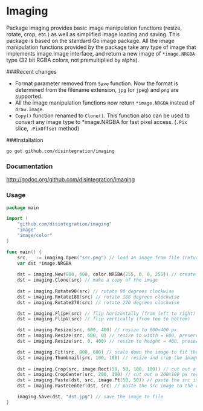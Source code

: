 # Imaging

Package imaging provides basic image manipulation functions 
(resize, rotate, crop, etc.) as well as simplified image loading and saving.
This package is based on the standard Go image package. All the image 
manipulation functions provided by the package take any type of image that 
implements image.Image interface, and return a new image of 
`*image.NRGBA` type (32 bit RGBA colors, not premultiplied by alpha). 

###Recent changes

- Format parameter removed from `Save` function. Now the format is determined
from the filename extension, `jpg` (or `jpeg`) and `png` are supported.
- All the image manipulation functions now return `*image.NRGBA` instead of
`draw.Image`.
- `Copy()` function renamed to `Clone()`. 
This function also can be used to convert any image type to *image.NRGBA for
fast pixel access. (`.Pix` slice, `.PixOffset` method)


###Installation

    go get github.com/disintegration/imaging
    
### Documentation

http://godoc.org/github.com/disintegration/imaging
    
### Usage

```go
package main

import (
    "github.com/disintegration/imaging"
    "image"
    "image/color"
)

func main() {
    src, _ := imaging.Open("src.png") // load an image from file (returns image.Image interface)
    var dst *image.NRGBA
    
    dst = imaging.New(800, 600, color.NRGBA{255, 0, 0, 255}) // create a new 800x600px image filled with red color
    dst = imaging.Clone(src) // make a copy of the image
    
    dst = imaging.Rotate90(src) // rotate 90 degrees clockwise 
    dst = imaging.Rotate180(src) // rotate 180 degrees clockwise
    dst = imaging.Rotate270(src) // rotate 270 degrees clockwise

    dst = imaging.FlipH(src) // flip horizontally (from left to right)
    dst = imaging.FlipV(src) // flip vertically (from top to bottom)

    dst = imaging.Resize(src, 600, 400) // resize to 600x400 px    
    dst = imaging.Resize(src, 600, 0) // resize to width = 600, preserve the image aspect ratio
    dst = imaging.Resize(src, 0, 400) // resize to height = 400, preserve the image aspect ratio

    dst = imaging.Fit(src, 800, 600) // scale down the image to fit the given maximum width and height
    dst = imaging.Thumbnail(src, 100, 100) // resize and crop the image to make a 100x100 thumbnail
    
    dst = imaging.Crop(src, image.Rect(50, 50, 100, 100)) // cut out a rectangular region from the image
    dst = imaging.CropCenter(src, 200, 100) // cut out a 200x100 px region from the center of the image
    dst = imaging.Paste(dst, src, image.Pt(50, 50)) // paste the src image to the dst image at the given position
    dst = imaging.PasteCenter(dst, src) // paste the src image to the center of the dst image

    imaging.Save(dst, "dst.jpg") // save the image to file
}
```
